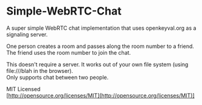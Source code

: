 Simple-WebRTC-Chat
==================

A super simple WebRTC chat implementation that uses openkeyval.org as a signaling server.

One person creates a room and passes along the room number to a friend.  
The friend uses the room number to join the chat.

This doesn't require a server. It works out of your own file system (using file:///blah in the browser).  
Only supports chat between two people.

MIT Licensed  
[http://opensource.org/licenses/MIT](http://opensource.org/licenses/MIT)]

